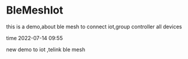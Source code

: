 # BleMeshIot
this is a demo,about ble mesh to connect iot,group controller all devices

time 2022-07-14  09:55

new demo to iot ,telink ble mesh 




